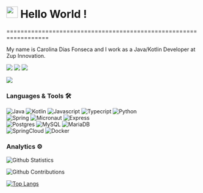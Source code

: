 
<h1><img src="https://emojis.slackmojis.com/emojis/images/1531849430/4246/blob-sunglasses.gif?1531849430" width="30"/> Hello World ! </h1>
==================================================================


My name is Carolina Dias Fonseca and I work as a Java/Kotlin Developer at Zup Innovation.

<p align="left">
<a href="https://www.linkedin.com/in/carolina-fonseca-681b0a7a/"><img src="https://img.shields.io/badge/-Carolina Fonseca-0077B5?style=flat&logo=Linkedin&logoColor=white"/></a>
<a href="https://twitter.com/diariodeumacdf"><img src="https://img.shields.io/badge/-@diariodeumacdf-%231DA1F2?style=flat&logo=twitter&logoColor=white"/></a>
<a href="https://dev.to/diariodeumacdf"><img src="https://img.shields.io/badge/-diariodeumacdf-%2312100E?style=flat&logo=dev.to&logoColor=white"/></a>
</p>

![](http://estruyf-github.azurewebsites.net/api/VisitorHit?user=caroldf07&repo=caroldf07&countColorcountColor&style=flat)

### Languages & Tools 🛠  
![Java](https://img.shields.io/badge/-Java-05122A?style=flat&color=green)&nbsp;![Kotlin](https://img.shields.io/badge/-Kotlin-05122A?style=flat&color=green)&nbsp;![Javascript](https://img.shields.io/badge/-Javascript-05122A?style=flat&color=green)&nbsp;![Typecript](https://img.shields.io/badge/-Typecript-05122A?style=flat&color=green)&nbsp;![Python](https://img.shields.io/badge/-Python-05122A?style=flat&color=green)&nbsp;  
![Spring](https://img.shields.io/badge/-Spring-05122A?style=flat&color=orange)&nbsp;![Micronaut](https://img.shields.io/badge/-Micronaut-05122A?style=flat&color=orange)&nbsp;![Express](https://img.shields.io/badge/-Express-05122A?style=flat&color=orange)&nbsp;  
![Postgres](https://img.shields.io/badge/-Postgres-05122A?style=flat&color=yellow)&nbsp;![MySQL](https://img.shields.io/badge/-MySQL-05122A?style=flat&color=yellow)&nbsp;![MariaDB](https://img.shields.io/badge/-MariaDB-05122A?style=flat&color=yellow)&nbsp;  
![SpringCloud](https://img.shields.io/badge/-SpringCloud-05122A?style=flat&color=blue)&nbsp;![Docker](https://img.shields.io/badge/-Docker-05122A?style=flat&color=blue)&nbsp;  


### Analytics ⚙️

![Github Statistics](https://github-readme-stats.vercel.app/api/?username=caroldf07&theme=radical&count_private=true&show_icons=true)

![Github Contributions](https://github-readme-streak-stats.herokuapp.com/?user=caroldf07&theme=radical&hide_border=true)

[![Top Langs](https://github-readme-stats.vercel.app/api/top-langs/?username=caroldf07&layout=compact)](https://github.com/caroldf07/github-readme-stats)
